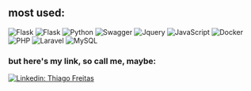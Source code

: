 ## **most used:** 

  ![Flask](https://img.shields.io/badge/-Django-333333?style=flat&logo=django)
  ![Flask](https://img.shields.io/badge/-Flask-333333?style=flat&logo=flask)
  ![Python](https://img.shields.io/badge/-Python-333333?style=flat&logo=python)
  ![Swagger](https://img.shields.io/badge/-Swagger-333333?style=flat&logo=swagger)
  ![Jquery](https://img.shields.io/badge/-Jquery-333333?style=flat&logo=jquery)
  ![JavaScript](https://img.shields.io/badge/-JavaScript-333333?style=flat&logo=javascript)
  ![Docker](https://img.shields.io/badge/-Docker-333333?style=flat&logo=docker)
  ![PHP](https://img.shields.io/badge/-PHP-333333?style=flat&logo=php)
  ![Laravel](https://img.shields.io/badge/-Laravel-333333?style=flat&logo=laravel)
  ![MySQL](https://img.shields.io/badge/-MySQL-333333?style=flat&logo=mysql)
  
  
<h3> but here's my link, so call me, maybe: </h3> 

[![Linkedin: Thiago Freitas](https://img.shields.io/badge/-Thiago_Freitas-blue?style=flat-square&logo=Linkedin&logoColor=white&link=thiago-freitas-ab4714158/)](https://www.linkedin.com/in/thiago-freitas-ab4714158/)
